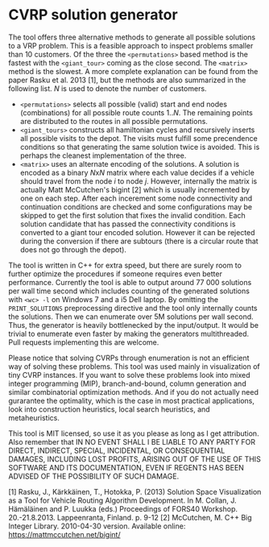 # CVRP solution generator
The tool offers three alternative methods to generate all possible solutions to a VRP problem. This is a feasible approach to inspect problems smaller than 10 customers. Of the three the `<permutations>` based method is the fastest with the `<giant_tour>` coming as the close second. The `<matrix>` method is the slowest. A more complete explanation can be found from the paper Rasku et al. 2013 [1], but the methods are also summarized in the following list. *N* is used to denote the number of customers.
* `<permutations>` selects all possible (valid) start and end nodes (combinations) for all possible route counts 1..*N*. The remaining points are distributed to the routes in all possible permutations.
* `<giant_tours>` constructs all hamiltonian cycles and recursively inserts all possible visits to the depot. The visits must fulfill some precendence conditions so that generating the same solution twice is avoided. This is perhaps the cleanest implementation of the three.
* `<matrix>` uses an alternate encoding of the solutions. A solution is encoded as a binary *N*x*N* matrix where each value decides if a vehicle should travel from the node *i* to node *j*. However, internally the matrix is actually Matt McCutchen's bigint [2] which is usually incremented by one on each step. After each incerement some node connectivity and continuation conditions are checked and some configurations may be skipped to get the first solution that fixes the invalid condition. Each solution candidate that has passed the connectivity conditions is converted to a giant tour encoded solution. However it can be rejected during the conversion if there are subtours (there is a circular route that does not go through the depot). 

The tool is written in C++ for extra speed, but there are surely room to further optimize the procedures if someone requires even better performance. Currently the tool is able to output around 77 000 solutions per wall time second which includes counting of the generated solutions with `<wc> -l` on Windows 7 and a i5 Dell laptop. By omitting the `PRINT_SOLUTIONS` preprocessing directive and the tool only internally counts the solutions. Then we can enumerate over 5M solutions per wall second. Thus, the generator is heavily bottlenecked by the input/output. It would be trivial to enumerate even faster by making the generators multithreaded. Pull requests implementing this are welcome.

Please notice that solving CVRPs through enumeration is not an efficient way of solving these problems. This tool was used mainly in visualization of tiny CVRP instances. If you want to solve these problems look into mixed integer programming (MIP), branch-and-bound, column generation and similar combinatorial optimization methods. And if you do not actually need gurarantee the optimality, which is the case in most practical applications, look into construction heuristics, local search heuristics, and metaheuristics. 

This tool is MIT licensed, so use it as you please as long as I get attribution. Also remember that IN NO EVENT SHALL I BE LIABLE TO ANY PARTY FOR DIRECT, INDIRECT, SPECIAL, INCIDENTAL, OR CONSEQUENTIAL DAMAGES, INCLUDING LOST PROFITS, ARISING OUT OF THE USE OF THIS SOFTWARE AND ITS DOCUMENTATION, EVEN IF REGENTS HAS BEEN ADVISED OF THE POSSIBILITY OF SUCH DAMAGE.

[1] Rasku, J., Kärkkäinen, T., Hotokka, P. (2013) Solution Space Visualization as a Tool for Vehicle Routing Algorithm Development. In M. Collan, J. Hämäläinen and P. Luukka (eds.) Proceedings of FORS40 Workshop. 20.-21.8.2013. Lappeenranta, Finland. p. 9-12
[2] McCutchen, M. C++ Big Integer Library. 2010-04-30 version. Available online: https://mattmccutchen.net/bigint/
